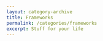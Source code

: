```yaml
---
layout: category-archive
title: Frameworks
permalink: /categories/frameworks
excerpt: Stuff for your life
---
```



